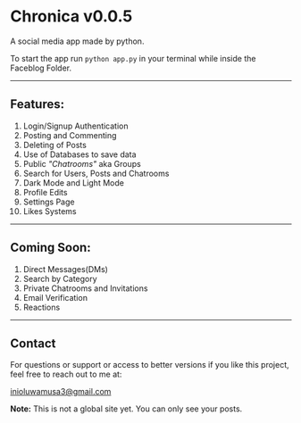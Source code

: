 # Chronica v0.0.5
A social media app made by python.

To start the app run `python app.py` in your terminal while inside the Faceblog Folder.

---

## Features:
1. Login/Signup Authentication
2. Posting and Commenting
3. Deleting of Posts
4. Use of Databases to save data
5. Public _"Chatrooms"_ aka Groups
6. Search for Users, Posts and Chatrooms
7. Dark Mode and Light Mode
8. Profile Edits
9. Settings Page
10. Likes Systems

---

## Coming Soon:
1. Direct Messages(DMs)
2. Search by Category
4. Private Chatrooms and Invitations
5. Email Verification
6. Reactions

---

## Contact
For questions or support or access to better versions if you like this project, feel free to reach out to me at:

[inioluwamusa3@gmail.com](mailto:inioluwamusa3@gmail.com)

**Note:** This is not a global site yet. You can only see your posts.
